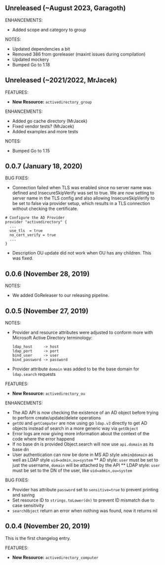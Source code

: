 ## Unreleased (~August 2023, Garagoth)

ENHANCEMENTS:
* Added scope and category to group

NOTES:
* Updated dependencies a bit
* Removed 386 from goreleaser (maxint issues during compilation)
* Updated mockery
* Bumped Go to 1.18

## Unreleased (~2021/2022, MrJacek)

FEATURES:
* **New Resource:** `activedirectory_group`

ENHANCEMENTS:
* Added go cache directory (MrJacek)
* Fixed vendor tests? (MrJacek)
* Added examples and more tests

NOTES:
* Bumped Go to 1.15

## 0.0.7 (January 18, 2020)

BUG FIXES:
* Connection failed when TLS was enabled since no server name was defined and InsecureSkipVerify was set to true. We are now setting to server name in the TLS config and also allowing InsecureSkipVerify to be set to false via provider setup, which results in a TLS connection without checking the certificate.

```hcl
# Configure the AD Provider
provider "activedirectory" {
  ...
  use_tls  = true
  no_cert_verify = true
  ...
}
```

* Description OU update did not work when OU has any children. This was fixed.

## 0.0.6 (November 28, 2019)

NOTES:
* We added GoReleaser to our releasing pipeline.

## 0.0.5 (November 27, 2019)

NOTES:
* Provider and resource attributes were adjusted to conform more with Microsoft Active Directory terminology:

      ldap_host     -> host
      ldap_port     -> port
      bind_user     -> user
      bind_password -> password

* Provider attribute `domain` was added to be the base domain for `ldap.search` requests

FEATURES:
* **New Resource:** `activedirectory_ou`

ENHANCEMENTS:
* The AD API is now checking the existence of an AD object before trying to perform create/update/delete operations
* `getOU` and `getComputer` are now using go `ldap.v3` directly to get AD objects instead of search in a more generic way via `getObject`
* Error logs are now giving more information about the context of the code where the error happend
* If no base dn is provided Object.search will now use `api.domain` as its base dn
* User authentication can now be done in MS AD style `admin@domain` as well as LDAP style `uid=admin,ou=system`
** AD style: `user` must be set to just the username, `domain` will be attached by the API
** LDAP style: `user` must be set to the DN of the user, like `uid=admin,ou=system`

BUG FIXES:
* Provider has attribute `password` set to `sensitive=true` to prevent printing and saving
* Set resource ID to `strings.toLower(dn)` to prevent ID mismatch due to case sensitivity
* `searchObject` return an error when nothing was found, now it returns nil

## 0.0.4 (November 20, 2019)

This is the first changelog entry.

FEATURES:

* **New Resource:** `activedirectory_computer`
